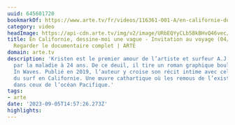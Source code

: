 ```yaml
---
uuid: 645601720
bookmarkOf: https://www.arte.tv/fr/videos/116361-001-A/en-californie-dessine-moi-une-vague/
category: video
headImage: https://api-cdn.arte.tv/img/v2/image/URbEQYyCLb5BkBHvQ46vec/1920x1080?type=TEXT&watermark=true
title: En Californie, dessine-moi une vague - Invitation au voyage (04/09/2023) -
  Regarder le documentaire complet | ARTE
domain: arte.tv
description: 'Kristen est le premier amour de l’artiste et surfeur A.J. Dungo, emportée
  par la maladie à 24 ans. De ce deuil, il tire un roman graphique bouleversant :
  In Waves. Publié en 2019, l’auteur y croise son récit intime avec celui des origines
  du surf en Californie. Une œuvre cathartique où les remous de l’existence se fondent
  dans ceux de l’océan Pacifique.'
tags:
- arte
date: '2023-09-05T14:57:26.273Z'
highlights: 
---
```



